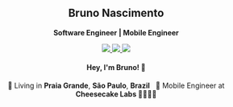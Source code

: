 <h2 align="center">
  Bruno Nascimento
</h2>

<p align="center">
  <b>Software Engineer | Mobile Engineer</b>
</p>

<p align="center">
  <a
    href="https://www.linkedin.com/in/brunonascdev/" 
    alt="LinkedIn"
    target="blank"
  >
    <img src="https://img.shields.io/badge/-LinkedIn-0059ff?style=for-the-badge&logo=Linkedin&logoColor=white" />
  </a>
  <a
    href="https://github.com/Brunonascdev"
    alt="GitHub"
    target="blank"
  >
    <img src="https://img.shields.io/badge/-GitHub-0059ff?style=for-the-badge&logo=Github&logoColor=white" />
  </a>
  <a
    href="https://gitlab.com/Brunonascdev"
    alt="GitLab"
    target="blank"
  >
    <img src="https://img.shields.io/badge/-GitLab-0059ff?style=for-the-badge&logo=Gitlab&logoColor=white" />
  </a>
</p>

<h4 align="center">
  Hey, I'm Bruno! 👋
</h4>
<p align="center">
  📌 Living in <b>Praia Grande</b>, <b>São Paulo</b>, <b>Brazil</b> &nbsp; 💼 Mobile Engineer at <b>Cheesecake Labs 👨🏻‍💻💙</b>
</p>
